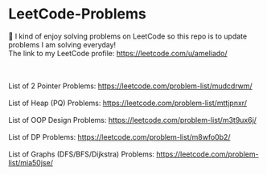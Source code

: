 # LeetCode-Problems

🥸 I kind of enjoy solving problems on LeetCode so this repo is to update problems I am solving everyday! <br>
The link to my LeetCode profile: https://leetcode.com/u/ameliado/

<br><br> List of 2 Pointer Problems: https://leetcode.com/problem-list/mudcdrwm/ 
<br><br> List of Heap (PQ) Problems: https://leetcode.com/problem-list/mttjpnxr/ 
<br><br> List of OOP Design Problems: https://leetcode.com/problem-list/m3t9ux6j/ 
<br><br> List of DP Problems: https://leetcode.com/problem-list/m8wfo0b2/
<br><br> List of Graphs (DFS/BFS/Dijkstra) Problems: https://leetcode.com/problem-list/mia50jse/
